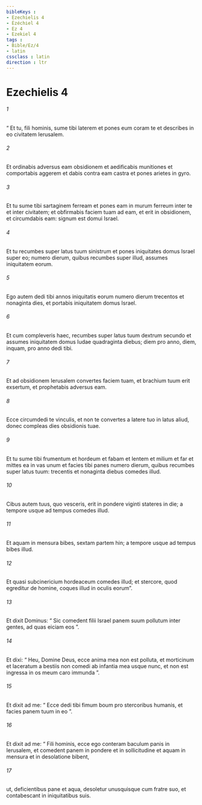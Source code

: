 ```yaml
---
bibleKeys : 
- Ezechielis 4
- Ézéchiel 4
- Ez 4
- Ezekiel 4
tags : 
- Bible/Ez/4
- latin
cssclass : latin
direction : ltr
---
```


# Ezechielis 4

###### 1
“ Et tu, fili hominis, sume tibi laterem et pones eum coram te et describes in eo civitatem Ierusalem. 
###### 2
Et ordinabis adversus eam obsidionem et aedificabis munitiones et comportabis aggerem et dabis contra eam castra et pones arietes in gyro. 
###### 3
Et tu sume tibi sartaginem ferream et pones eam in murum ferreum inter te et inter civitatem; et obfirmabis faciem tuam ad eam, et erit in obsidionem, et circumdabis eam: signum est domui Israel.
###### 4
Et tu recumbes super latus tuum sinistrum et pones iniquitates domus Israel super eo; numero dierum, quibus recumbes super illud, assumes iniquitatem eorum. 
###### 5
Ego autem dedi tibi annos iniquitatis eorum numero dierum trecentos et nonaginta dies, et portabis iniquitatem domus Israel. 
###### 6
Et cum compleveris haec, recumbes super latus tuum dextrum secundo et assumes iniquitatem domus Iudae quadraginta diebus; diem pro anno, diem, inquam, pro anno dedi tibi. 
###### 7
Et ad obsidionem Ierusalem convertes faciem tuam, et brachium tuum erit exsertum, et prophetabis adversus eam. 
###### 8
Ecce circumdedi te vinculis, et non te convertes a latere tuo in latus aliud, donec compleas dies obsidionis tuae.
###### 9
Et tu sume tibi frumentum et hordeum et fabam et lentem et milium et far et mittes ea in vas unum et facies tibi panes numero dierum, quibus recumbes super latus tuum: trecentis et nonaginta diebus comedes illud. 
###### 10
Cibus autem tuus, quo vesceris, erit in pondere viginti stateres in die; a tempore usque ad tempus comedes illud. 
###### 11
Et aquam in mensura bibes, sextam partem hin; a tempore usque ad tempus bibes illud. 
###### 12
Et quasi subcinericium hordeaceum comedes illud; et stercore, quod egreditur de homine, coques illud in oculis eorum”. 
###### 13
Et dixit Dominus: “ Sic comedent filii Israel panem suum pollutum inter gentes, ad quas eiciam eos ”. 
###### 14
Et dixi: “ Heu, Domine Deus, ecce anima mea non est polluta, et morticinum et laceratum a bestiis non comedi ab infantia mea usque nunc, et non est ingressa in os meum caro immunda ”. 
###### 15
Et dixit ad me: “ Ecce dedi tibi fimum boum pro stercoribus humanis, et facies panem tuum in eo ”. 
###### 16
Et dixit ad me: “ Fili hominis, ecce ego conteram baculum panis in Ierusalem, et comedent panem in pondere et in sollicitudine et aquam in mensura et in desolatione bibent, 
###### 17
ut, deficientibus pane et aqua, desoletur unusquisque cum fratre suo, et contabescant in iniquitatibus suis.

